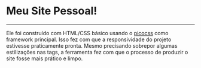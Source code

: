# Meu Site Pessoal!
---
Ele foi construído com HTML/CSS básico usando o [picocss](https://picocss.com/) como framework principal. Isso fez com que a responsividade do projeto estivesse praticamente pronta. Mesmo precisando sobrepor algumas estilizações nas tags, a ferramenta fez com que o processo de produzir o site fosse mais prático e limpo.
